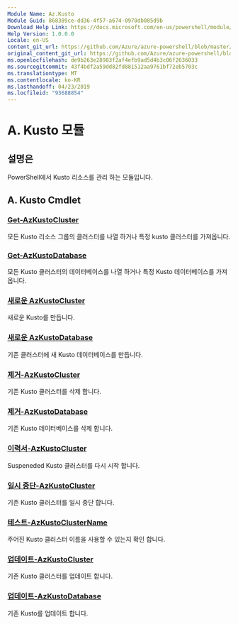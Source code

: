 ```yaml
---
Module Name: Az.Kusto
Module Guid: 868389ce-dd36-4f57-a674-0970db085d9b
Download Help Link: https://docs.microsoft.com/en-us/powershell/module/az.kusto
Help Version: 1.0.0.0
Locale: en-US
content_git_url: https://github.com/Azure/azure-powershell/blob/master/src/Kusto/Kusto/help/Az.Kusto.md
original_content_git_url: https://github.com/Azure/azure-powershell/blob/master/src/Kusto/Kusto/help/Az.Kusto.md
ms.openlocfilehash: de9b263e28983f2af4efb9ad5d4b3c06f2636033
ms.sourcegitcommit: 43f4bdf2a59dd82fd881512aa9761bf72eb5703c
ms.translationtype: MT
ms.contentlocale: ko-KR
ms.lasthandoff: 04/23/2019
ms.locfileid: "93688854"
---
```

# A. Kusto 모듈
## 설명은
PowerShell에서 Kusto 리소스를 관리 하는 모듈입니다.

## A. Kusto Cmdlet
### [Get-AzKustoCluster](Get-AzKustoCluster.md)
모든 Kusto 리소스 그룹의 클러스터를 나열 하거나 특정 kusto 클러스터를 가져옵니다.

### [Get-AzKustoDatabase](Get-AzKustoDatabase.md)
모든 Kusto 클러스터의 데이터베이스를 나열 하거나 특정 Kusto 데이터베이스를 가져옵니다.

### [새로운 AzKustoCluster](New-AzKustoCluster.md)
새로운 Kusto를 만듭니다.

### [새로운 AzKustoDatabase](New-AzKustoDatabase.md)
기존 클러스터에 새 Kusto 데이터베이스를 만듭니다.

### [제거-AzKustoCluster](Remove-AzKustoCluster.md)
기존 Kusto 클러스터를 삭제 합니다.

### [제거-AzKustoDatabase](Remove-AzKustoDatabase.md)
기존 Kusto 데이터베이스를 삭제 합니다.

### [이력서-AzKustoCluster](Resume-AzKustoCluster.md)
Suspeneded Kusto 클러스터를 다시 시작 합니다.

### [일시 중단-AzKustoCluster](Suspend-AzKustoCluster.md)
기존 Kusto 클러스터를 일시 중단 합니다.

### [테스트-AzKustoClusterName](Test-AzKustoClusterName.md)
주어진 Kusto 클러스터 이름을 사용할 수 있는지 확인 합니다.

### [업데이트-AzKustoCluster](Update-AzKustoCluster.md)
기존 Kusto 클러스터를 업데이트 합니다.

### [업데이트-AzKustoDatabase](Update-AzKustoDatabase.md)
기존 Kusto를 업데이트 합니다.

